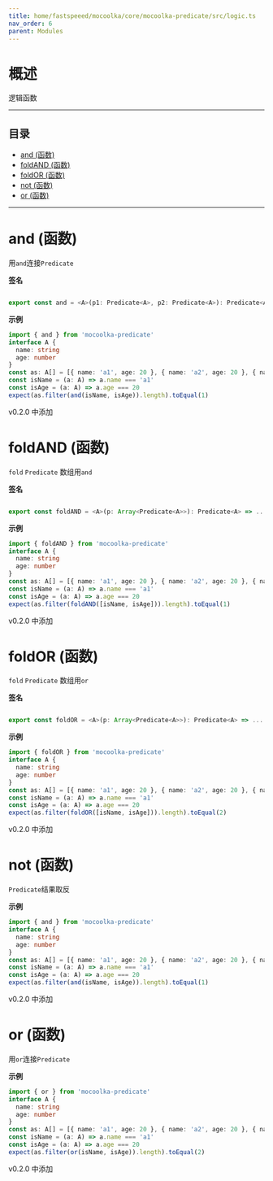 ```yaml
---
title: home/fastspeeed/mocoolka/core/mocoolka-predicate/src/logic.ts
nav_order: 6
parent: Modules
---
```


# 概述

逻辑函数

---

<h2 class="text-delta">目录</h2>

- [and (函数)](#and-%E5%87%BD%E6%95%B0)
- [foldAND (函数)](#foldand-%E5%87%BD%E6%95%B0)
- [foldOR (函数)](#foldor-%E5%87%BD%E6%95%B0)
- [not (函数)](#not-%E5%87%BD%E6%95%B0)
- [or (函数)](#or-%E5%87%BD%E6%95%B0)

---

# and (函数)

用`and`连接`Predicate`

**签名**

```ts

export const and = <A>(p1: Predicate<A>, p2: Predicate<A>): Predicate<A> => ...

```

**示例**

```ts
import { and } from 'mocoolka-predicate'
interface A {
  name: string
  age: number
}
const as: A[] = [{ name: 'a1', age: 20 }, { name: 'a2', age: 20 }, { name: 'a3', age: 28 }]
const isName = (a: A) => a.name === 'a1'
const isAge = (a: A) => a.age === 20
expect(as.filter(and(isName, isAge)).length).toEqual(1)
```

v0.2.0 中添加

# foldAND (函数)

`fold` `Predicate` 数组用`and`

**签名**

```ts

export const foldAND = <A>(p: Array<Predicate<A>>): Predicate<A> => ...

```

**示例**

```ts
import { foldAND } from 'mocoolka-predicate'
interface A {
  name: string
  age: number
}
const as: A[] = [{ name: 'a1', age: 20 }, { name: 'a2', age: 20 }, { name: 'a3', age: 28 }]
const isName = (a: A) => a.name === 'a1'
const isAge = (a: A) => a.age === 20
expect(as.filter(foldAND([isName, isAge])).length).toEqual(1)
```

v0.2.0 中添加

# foldOR (函数)

`fold` `Predicate` 数组用`or`

**签名**

```ts

export const foldOR = <A>(p: Array<Predicate<A>>): Predicate<A> => ...

```

**示例**

```ts
import { foldOR } from 'mocoolka-predicate'
interface A {
  name: string
  age: number
}
const as: A[] = [{ name: 'a1', age: 20 }, { name: 'a2', age: 20 }, { name: 'a3', age: 28 }]
const isName = (a: A) => a.name === 'a1'
const isAge = (a: A) => a.age === 20
expect(as.filter(foldOR([isName, isAge])).length).toEqual(2)
```

v0.2.0 中添加

# not (函数)

`Predicate`结果取反

**示例**

```ts
import { and } from 'mocoolka-predicate'
interface A {
  name: string
  age: number
}
const as: A[] = [{ name: 'a1', age: 20 }, { name: 'a2', age: 20 }, { name: 'a3', age: 28 }]
const isName = (a: A) => a.name === 'a1'
const isAge = (a: A) => a.age === 20
expect(as.filter(and(isName, isAge)).length).toEqual(1)
```

v0.2.0 中添加

# or (函数)

用`or`连接`Predicate`

**示例**

```ts
import { or } from 'mocoolka-predicate'
interface A {
  name: string
  age: number
}
const as: A[] = [{ name: 'a1', age: 20 }, { name: 'a2', age: 20 }, { name: 'a3', age: 28 }]
const isName = (a: A) => a.name === 'a1'
const isAge = (a: A) => a.age === 20
expect(as.filter(or(isName, isAge)).length).toEqual(2)
```

v0.2.0 中添加
